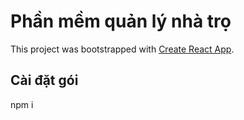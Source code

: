 # Phần mềm quản lý nhà trọ

This project was bootstrapped with [Create React App](https://github.com/facebook/create-react-app).

## Cài đặt gói

npm i


